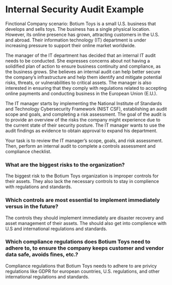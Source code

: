 # Internal Security Audit Example
Finctional Company scenario:
Botium Toys is a small U.S. business that develops and sells toys. The business has a single physical location. However, its online presence has grown, attracting customers in the U.S. and abroad. Their information technology (IT) department is under increasing pressure to support their online market worldwide. 

The manager of the IT department has decided that an internal IT audit needs to be conducted. She expresses concerns about not having a solidified plan of action to ensure business continuity and compliance, as the business grows. She believes an internal audit can help better secure the company’s infrastructure and help them identify and mitigate potential risks, threats, or vulnerabilities to critical assets. The manager is also interested in ensuring that they comply with regulations related to accepting online payments and conducting business in the European Union (E.U.).   

The IT manager starts by implementing the National Institute of Standards and Technology Cybersecurity Framework (NIST CSF), establishing an audit scope and goals, and completing a risk assessment. The goal of the audit is to provide an overview of the risks the company might experience due to the current state of their security posture. The IT manager wants to use the audit findings as evidence to obtain approval to expand his department. 

Your task is to review the IT manager’s scope, goals, and risk assessment. Then, perform an internal audit to complete a controls assessment and compliance checklist. 

### What are the biggest risks to the organization?
The biggest risk to the Botium Toys organization is improper controls for their assets. They also lack the necessary controls to stay in complience with regulations and standards.

### Which controls are most essential to implement immediately versus in the future?
The controls they should implement immediately are disaster recovery and asset management of their assets. The should also get into complience with U.S and international regulations and standards.

### Which compliance regulations does Botium Toys need to adhere to, to ensure the company keeps customer and vendor data safe, avoids fines, etc.?
Compliance regulations that Botium Toys needs to adhere to are privicy regulations like GDPR for european countries, U.S. regulations, and other international regulations and standards.